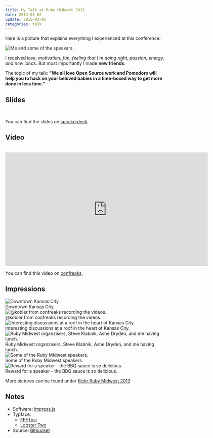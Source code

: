 ```yaml
---
title: My Talk at Ruby Midwest 2013
date: 2013-05-02
update: 2015-03-01
categories: talk
---
```


Here is a picture that explains everything I experienced at this conference:


<img src="https://farm9.staticflickr.com/8265/8630304575_202b9ee6dc_c.jpg" class="center" alt="Me and some of the speakers."/></a>


I received  *love, motivation, fun, feeling that I'm doing right, passion, energy, and new ideas*. But most importantly I made **new friends**.


The topic of my talk: **"We all love Open Source work and Pomodoro will help you to hack on your beloved babies in a time-boxed way to get more done in less time."**


## Slides

<br>
<script src="https://speakerdeck.com/embed/9e6577708e71013090591231391735e3.js"></script>

You can find the slides on [speakerdeck](httpss://speakerdeck.com/wikimatze/more-time-for-open-source-work-with-the-help-of-the-pomodoro-technique).


## Video

<br>
<iframe width="640" height="360" src="https://www.youtube.com/embed/249osnsUXtE" frameborder="0" allowfullscreen></iframe>

You can find this video on [confreaks](https://confreaks.tv/videos/rmw2013-more-time-for-open-source-work-with-the-help-of-the-pomodoro-technique).


## Impressions

<img src="https://farm9.staticflickr.com/8258/8630529711_e174eeeca1_c.jpg" class="center" alt="Downtown Kansas City."/>
<div class="caption">Downtown Kansas City.</div>


<img src="https://farm9.staticflickr.com/8536/8630526389_133cd8c2b2_c.jpg" class="center" alt="@kobier from confreaks recording the videos."/>
<div class="caption">@kobier from confreaks recording the videos.</div>


<img src="https://farm9.staticflickr.com/8529/8631401824_eb3f31e26f_c.jpg" class="center" alt="Interesting discussions at a roof in the heart of Kansas City."/>
<div class="caption">Interesting discussions at a roof in the heart of Kansas City.</div>


<img src="https://farm9.staticflickr.com/8248/8630335663_57915e4f39_c.jpg" class="center" alt="Ruby Midwest organzisers, Steve Klabnik, Ashe Dryden, and me having lunch."/>
<div class="caption">Ruby Midwest organzisers, Steve Klabnik, Ashe Dryden, and me having lunch.</div>


<img src="https://farm9.staticflickr.com/8519/8630306649_e428baf48e_c.jpg" class="center" alt="Some of the Ruby Midwest speakers."/>
<div class="caption">Some of the Ruby Midwest speakers.</div>


<img src="https://farm9.staticflickr.com/8393/8631444608_e793edf348_c.jpg" class="center" alt="Reward for a speaker - the BBQ sauce is so delicious."/>
<div class="caption">Reward for a speaker - the BBQ sauce is so delicious.</div>


More pictures can be found under [flickr Ruby Midwest 2013](https://www.flickr.com/photos/wikimatze/sets/72157633195207226/)


## Notes

- Software: [impress.js](https://github.com/bartaz/impress.js/)
- Typface:
  - [FFFTusj](https://www.fontsquirrel.com/fonts/FFF-Tusj)
  - [Lobster Two](https://www.fontsquirrel.com/fonts/lobster-two)
- Source: [Bitbucket](https://bitbucket.org/wikimatze/presentations/commits/all/tip/pomodoro-for-open-source-works)

